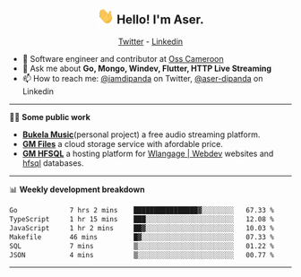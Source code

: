 <h2 align="center"> <img src="https://github.com/gabriel-TheCode/gabriel-TheCode/blob/master/gifs/Hi.gif" width="30px"> Hello! I'm Aser.</h2>
<p align="center">
  <a href="https://twitter.com/iamdipanda">Twitter</a> - 
  <a href="https://www.linkedin.com/in/aser-dipanda/">Linkedin</a>
</p>


- 🔭 Software engineer and contributor at [Oss Cameroon](https://github.com/osscameroon)
- 💬 Ask me about **Go, Mongo, Windev, Flutter, HTTP Live Streaming**
- 📫 How to reach me: [@iamdipanda](https://twitter.com/iamdipanda) on Twitter, [@aser-dipanda](https://www.linkedin.com/in/aser-dipanda/) on Linkedin

-------

👨‍💻 **Some public work**

- **[Bukela Music](https://music.bukela.co)**(personal project) a free audio streaming platform. 
- **[GM Files](https://gamesmania.io)** a cloud storage service with afordable price.
- **[GM HFSQL](https://gamesmania.io)** a hosting platform for [Wlangage | Webdev](https://pcsoft.fr/webdev/index.html) websites and [hfsql](https://pcsoft.fr/accueilpub/hfsql.htm) databases.
-------

📊 **Weekly development breakdown**

<!--START_SECTION:waka-->

```text
Go             7 hrs 2 mins    ████████████████▓░░░░░░░░   67.33 %
TypeScript     1 hr 15 mins    ███░░░░░░░░░░░░░░░░░░░░░░   12.08 %
JavaScript     1 hr 2 mins     ██▓░░░░░░░░░░░░░░░░░░░░░░   10.03 %
Makefile       46 mins         █▓░░░░░░░░░░░░░░░░░░░░░░░   07.33 %
SQL            7 mins          ▒░░░░░░░░░░░░░░░░░░░░░░░░   01.22 %
JSON           4 mins          ▒░░░░░░░░░░░░░░░░░░░░░░░░   00.77 %
```

<!--END_SECTION:waka-->

-------
